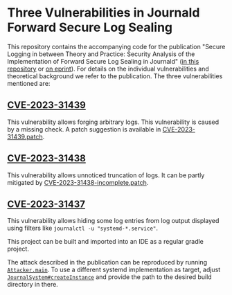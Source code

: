 # Three Vulnerabilities in Journald Forward Secure Log Sealing

This repository contains the accompanying code for the publication "Secure Logging in between Theory and Practice: Security Analysis of the Implementation of Forward Secure Log Sealing in Journald" ([in this repository](journald-publication.pdf) or [on eprint](https://ia.cr/2023/867)). For details on the individual vulnerabilities and theoretical background we refer to the publication.
The three vulnerabilities mentioned are:

## [CVE-2023-31439](https://cve.mitre.org/cgi-bin/cvename.cgi?name=CVE-2023-31439)
This vulnerability allows forging arbitrary logs. This vulnerability is caused by a missing check. A patch suggestion is available in [CVE-2023-31439.patch](CVE-2023-31439.patch).

## [CVE-2023-31438](https://cve.mitre.org/cgi-bin/cvename.cgi?name=CVE-2023-31438)
This vulnerability allows unnoticed truncation of logs. It can be partly mitigated by [CVE-2023-31438-incomplete.patch](CVE-2023-31438-incomplete.patch).

## [CVE-2023-31437](https://cve.mitre.org/cgi-bin/cvename.cgi?name=CVE-2023-31437)
This vulnerability allows hiding some log entries from log output displayed using filters like `journalctl -u "systemd-*.service"`.


This project can be built and imported into an IDE as a regular gradle project.

The attack described in the publication can be reproduced by running [`Attacker.main`](src/main/java/journald/Attacker.java#L23).
To use a different systemd implementation as target, adjust [`JournalSystem#createInstance`](src/main/java/journald/JournalSystem.java#L170) and provide the path to the desired build directory in there.

